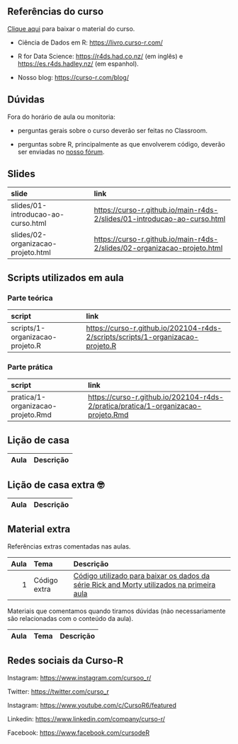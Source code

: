 
<!-- README.md is generated from README.Rmd. Please edit that file -->

## Referências do curso

[Clique
aqui](https://github.com/curso-r/main-r4ds-2/raw/master/material_do_curso.zip)
para baixar o material do curso.

-   Ciência de Dados em R: <https://livro.curso-r.com/>

-   R for Data Science: <https://r4ds.had.co.nz/> (em inglês) e
    <https://es.r4ds.hadley.nz/> (em espanhol).

-   Nosso blog: <https://curso-r.com/blog/>

## Dúvidas

Fora do horário de aula ou monitoria:

-   perguntas gerais sobre o curso deverão ser feitas no Classroom.

-   perguntas sobre R, principalmente as que envolverem código, deverão
    ser enviadas no [nosso fórum](https://discourse.curso-r.com/).

## Slides

| slide                              | link                                                                       |
|:-----------------------------------|:---------------------------------------------------------------------------|
| slides/01-introducao-ao-curso.html | <https://curso-r.github.io/main-r4ds-2/slides/01-introducao-ao-curso.html> |
| slides/02-organizacao-projeto.html | <https://curso-r.github.io/main-r4ds-2/slides/02-organizacao-projeto.html> |

## Scripts utilizados em aula

### Parte teórica

| script                          | link                                                                              |
|:--------------------------------|:----------------------------------------------------------------------------------|
| scripts/1-organizacao-projeto.R | <https://curso-r.github.io/202104-r4ds-2/scripts/scripts/1-organizacao-projeto.R> |

### Parte prática

| script                            | link                                                                                |
|:----------------------------------|:------------------------------------------------------------------------------------|
| pratica/1-organizacao-projeto.Rmd | <https://curso-r.github.io/202104-r4ds-2/pratica/pratica/1-organizacao-projeto.Rmd> |

## Lição de casa

| Aula | Descrição |
|-----:|:----------|

## Lição de casa extra 🤓

| Aula | Descrição |
|-----:|:----------|

## Material extra

Referências extras comentadas nas aulas.

| Aula | Tema         | Descrição                                                                                                                                                                           |
|-----:|:-------------|:------------------------------------------------------------------------------------------------------------------------------------------------------------------------------------|
|    1 | Código extra | [Código utilizado para baixar os dados da série Rick and Morty utilizados na primeira aula](https://raw.githubusercontent.com/curso-r/main-r4ds-2/master/data-raw/rick_and_morty.R) |

Materiais que comentamos quando tiramos dúvidas (não necessariamente são
relacionadas com o conteúdo da aula).

| Aula | Tema | Descrição |
|-----:|:-----|:----------|

## Redes sociais da Curso-R

Instagram: <https://www.instagram.com/cursoo_r/>

Twitter: <https://twitter.com/curso_r>

Instagram: <https://www.youtube.com/c/CursoR6/featured>

Linkedin: <https://www.linkedin.com/company/curso-r/>

Facebook: <https://www.facebook.com/cursodeR>
